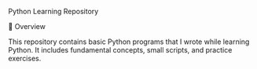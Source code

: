 Python Learning Repository

📌 Overview

This repository contains basic Python programs that I wrote while learning Python. It includes fundamental concepts, small scripts, and practice exercises.
